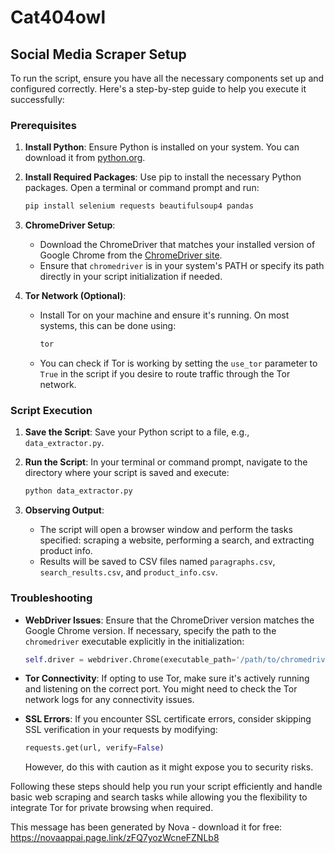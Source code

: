 # Cat404owl
## Social Media Scraper Setup

To run the script, ensure you have all the necessary components set up and configured correctly. Here's a step-by-step guide to help you execute it successfully:

### Prerequisites

1. **Install Python**: Ensure Python is installed on your system. You can download it from [python.org](https://www.python.org/).

2. **Install Required Packages**: Use pip to install the necessary Python packages. Open a terminal or command prompt and run:
   ```bash
   pip install selenium requests beautifulsoup4 pandas
   ```

3. **ChromeDriver Setup**: 
   - Download the ChromeDriver that matches your installed version of Google Chrome from the [ChromeDriver site](https://sites.google.com/corp/chromium.org/driver/).
   - Ensure that `chromedriver` is in your system's PATH or specify its path directly in your script initialization if needed.
   
4. **Tor Network (Optional)**:
   - Install Tor on your machine and ensure it's running. On most systems, this can be done using:
     ```bash
     tor
     ```
   - You can check if Tor is working by setting the `use_tor` parameter to `True` in the script if you desire to route traffic through the Tor network.

### Script Execution

1. **Save the Script**: Save your Python script to a file, e.g., `data_extractor.py`.

2. **Run the Script**: In your terminal or command prompt, navigate to the directory where your script is saved and execute:
   ```bash
   python data_extractor.py
   ```

3. **Observing Output**:
   - The script will open a browser window and perform the tasks specified: scraping a website, performing a search, and extracting product info.
   - Results will be saved to CSV files named `paragraphs.csv`, `search_results.csv`, and `product_info.csv`.

### Troubleshooting

- **WebDriver Issues**: Ensure that the ChromeDriver version matches the Google Chrome version. If necessary, specify the path to the `chromedriver` executable explicitly in the initialization:
  ```python
  self.driver = webdriver.Chrome(executable_path='/path/to/chromedriver', options=chrome_options)
  ```

- **Tor Connectivity**: If opting to use Tor, make sure it's actively running and listening on the correct port. You might need to check the Tor network logs for any connectivity issues.

- **SSL Errors**: If you encounter SSL certificate errors, consider skipping SSL verification in your requests by modifying:
  ```python
  requests.get(url, verify=False)
  ```
  However, do this with caution as it might expose you to security risks.

Following these steps should help you run your script efficiently and handle basic web scraping and search tasks while allowing you the flexibility to integrate Tor for private browsing when required.


This message has been generated by Nova - download it for free:
https://novaappai.page.link/zFQ7yozWcneFZNLb8
